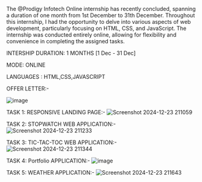 The @Prodigy Infotech Online internship has recently concluded, spanning a duration of one month from 1st December to 31th December. Throughout this internship, I had the opportunity to delve into various aspects of web development, particularly focusing on HTML, CSS, and JavaScript. The internship was conducted entirely online, allowing for flexibility and convenience in completing the assigned tasks.

INTERSHIP DURATION: 1 MONTHS [1 Dec - 31 Dec]

MODE: ONLINE

LANGUAGES : HTML,CSS,JAVASCRIPT

OFFER LETTER:-

![image](https://github.com/user-attachments/assets/4b06148a-c71d-45aa-baa7-2c2995ed7d2d)

TASK 1: RESPONSIVE LANDING PAGE:-
![Screenshot 2024-12-23 211059](https://github.com/user-attachments/assets/c014f1b2-fb66-439e-a316-a472df899429)

TASK 2: STOPWATCH WEB APPLICATION:-
![Screenshot 2024-12-23 211233](https://github.com/user-attachments/assets/f02be050-b5d6-46e5-a249-9b775aeb22e9)

TASK 3: TIC-TAC-TOC WEB APPLICATION:-
![Screenshot 2024-12-23 211344](https://github.com/user-attachments/assets/dee388f9-16ea-485b-83ac-2c81387c1f12)

TASK 4: Portfolio APPLICATION:-
![image](https://github.com/user-attachments/assets/d1d628d0-f2b0-49d2-a0ee-3f8f1f8f4cde)

TASK 5: WEATHER APPLICATION:-
![Screenshot 2024-12-23 211643](https://github.com/user-attachments/assets/99b1c8cd-97c5-43e8-b5f0-e9c6ee95f1e5)
